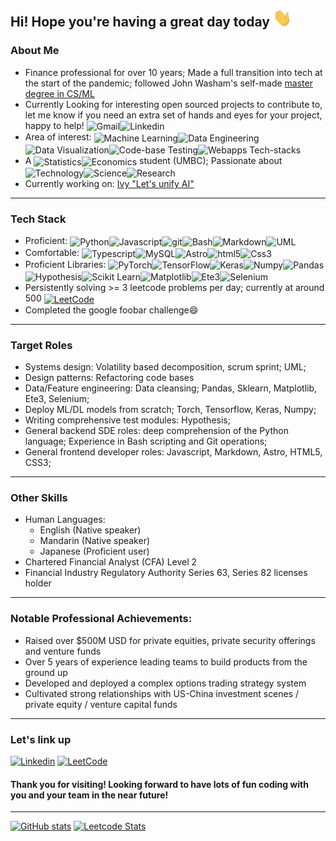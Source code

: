 ## Hi! Hope you're having a great day today <img src="https://raw.githubusercontent.com/ABSphreak/ABSphreak/master/gifs/Hi.gif" width="30px">



### About Me
<ul>
	<li>Finance professional for over 10 years; Made a full transition into tech at the start of the pandemic; followed John Washam's self-made <a href="https://github.com/jwasham/coding-interview-university">master degree in CS/ML</a></li>
	<li>Currently Looking for interesting open sourced projects to contribute to, let me know if you need an extra set of hands and eyes for your project, happy to help! <img align="center" height="25px" alt="Gmail" src="https://img.shields.io/badge/Gmail-D14836?style=for-the-badge&logo=gmail&logoColor=white?link=https://mail.google.com/mail/u/0/?view=cm&fs=1&to=cycla4@gmail.com&su=SUBJECT&body=BODY&tf=1" height="25px"/><img align="center" height="25px" alt="Linkedin" src="https://img.shields.io/badge/LinkedIn-0077B5?style=for-the-badge&logo=linkedin&logoColor=white?link=http://left&link=https://www.linkedin.com/in/royma/" height="25px"/></li>
	<li>Area of interest: <img align="center" height="25px" alt="Machine Learning" src="https://img.shields.io/badge/Machine%20Learning-00457C?style=for-the-badge&logoColor=white" height="25px"/><img align="center" height="25px" alt="Data Engineering" src="https://img.shields.io/badge/Data%20Engineering-00457C?style=for-the-badge&logoColor=white" height="25px"/><img align="center" height="25px" alt="Data Visualization" src="https://img.shields.io/badge/Data%20Visualization-00457C?style=for-the-badge&logoColor=white" height="25px"/><img align="center" height="25px" alt="Code-base Testing" src="https://img.shields.io/badge/Codebase%20Testing-00457C?style=for-the-badge&logoColor=white" height="25px"/><img align="center" height="25px" alt="Webapps Tech-stacks" src="https://img.shields.io/badge/Webapps%20Techstacks-00457C?style=for-the-badge&logoColor=white" height="25px"/></li>
	<li>A <img align="center" height="25px" alt="Statistics" src="https://img.shields.io/badge/Statistics-00457C?style=for-the-badge&logoColor=white" height="25px"/><img align="center" height="25px" alt="Economics" src="https://img.shields.io/badge/Economics-00457C?style=for-the-badge&logoColor=white" height="25px"/> student (UMBC); Passionate about <img align="center" height="25px" alt="Technology" src="https://img.shields.io/badge/Technology-00457C?style=for-the-badge&logoColor=white" height="25px"/><img align="center" height="25px" alt="Science" src="https://img.shields.io/badge/Science-00457C?style=for-the-badge&logoColor=white" height="25px"/><img align="center" height="25px" alt="Research" src="https://img.shields.io/badge/Research-00457C?style=for-the-badge&logoColor=white" height="25px"/></li>
	<li>Currently working on: <a href="https://github.com/unifyai/ivy">Ivy "Let's unify AI"</a></li>
</ul>

---

### Tech Stack
<ul>
	<li>Proficient: <img align="center" height="25px" alt="Python" src="https://img.shields.io/badge/-Python-FFD43B?style=for-the-badge&logo=python&logoColor=3776AB" /><img align="center" height="25px" alt="Javascript" src="https://img.shields.io/badge/-JavaScript-323330?style=for-the-badge&logo=javascript&logoColor=F7DF1E" /><img align="center" height="25px" alt="git" src="https://img.shields.io/badge/-Git-E34F26?style=for-the-badge&logo=git&logoColor=white" /><img align="center" height="25px" alt="Bash" src="https://img.shields.io/badge/Bash-323330?style=for-the-badge&logo=bash&logoColor=white" /><img align="center" height="25px" alt="Markdown" src="https://img.shields.io/badge/Markdown-000000?style=for-the-badge&logo=markdown&logoColor=white" /><img align="center" height="25px" alt="UML" src="https://img.shields.io/badge/-UML-000000?style=for-the-badge&logo=uml&logoColor=white" /></li>
	<li>Comfortable: <img align="center" height="25px" alt="Typescript" src="https://img.shields.io/badge/Typescript-1572B6?style=for-the-badge&logo=typescript&logoColor=white" /><img align="center" height="25px" alt="MySQL" src="https://img.shields.io/badge/MySQL-005C84?style=for-the-badge&logo=mysql&logoColor=white" /><img align="center" height="25px" alt="Astro" src="https://img.shields.io/badge/Astro-DF6756?style=for-the-badge&logo=astro&logoColor=white" /><img align="center" height="25px" alt="html5" src="https://img.shields.io/badge/HTML5-E34F26?style=for-the-badge&logo=html5&logoColor=white" /><img align="center" height="25px" alt="Css3" src="https://img.shields.io/badge/CSS3-1572B6?style=for-the-badge&logo=css3&logoColor=white" /></li>
	<li>Proficient Libraries: <img align="center" height="25px" alt="PyTorch" src="https://img.shields.io/badge/PyTorch-EE4C2C?style=for-the-badge&logo=PyTorch&logoColor=white" /><img align="center" height="25px" alt="TensorFlow" src="https://img.shields.io/badge/TensorFlow-323330?style=for-the-badge&logo=TensorFlow&logoColor=white" /><img align="center" height="25px" alt="Keras" src="https://img.shields.io/badge/Keras-D00000?style=for-the-badge&logo=Keras&logoColor=white" /><img align="center" height="25px" alt="Numpy" src="https://img.shields.io/badge/Numpy-777BB4?style=for-the-badge&logo=numpy&logoColor=white" /><img align="center" height="25px" alt="Pandas" src="https://img.shields.io/badge/Pandas-2C2D72?style=for-the-badge&logo=pandas&logoColor=white" /><img align="center" height="25px" alt="Hypothesis" src="https://img.shields.io/badge/Hypothesis-323330?style=for-the-badge&logo=hypothesis&logoColor=white" /><img align="center" height="25px" alt="Scikit Learn" src="https://img.shields.io/badge/scikit_learn-F7931E?style=for-the-badge&logo=scikit-learn&logoColor=white" /><img align="center" height="25px" alt="Matplotlib" src="https://img.shields.io/badge/matplotlib-777BB4?style=for-the-badge&logo=matplotlib&logoColor=white" /><img align="center" height="25px" alt="Ete3" src="https://img.shields.io/badge/ete3-005C84?style=for-the-badge&logo=mysql&logoColor=white" /><img align="center" height="25px" alt="Selenium" src="https://img.shields.io/badge/selenium-1572B6?style=for-the-badge&logo=css3&logoColor=white" /></li>
	<li>Persistently solving >= 3 leetcode problems per day; currently at around 500 <a href="https://leetcode.cn/u/roy_m/"><img align="center" height="25px" alt="LeetCode" src="https://img.shields.io/badge/-LeetCode-323330?style=for-the-badge&logo=LeetCode&logoColor=white?link=http://left&link=https://leetcode.cn/u/roy_m/" /></a></li>
	<li>Completed the google foobar challenge😄</li>
</ul> 

---

### Target Roles
* Systems design: Volatility based decomposition, scrum sprint; UML;
* Design patterns: Refactoring code bases
* Data/Feature engineering: Data cleansing; Pandas, Sklearn, Matplotlib, Ete3, Selenium;
* Deploy ML/DL models from scratch; Torch, Tensorflow, Keras, Numpy;
* Writing comprehensive test modules: Hypothesis;
* General backend SDE roles: deep comprehension of the Python language; Experience in Bash scripting and Git operations;
* General frontend developer roles: Javascript, Markdown, Astro, HTML5, CSS3;

---

### Other Skills
* Human Languages:
  * English (Native speaker)
  * Mandarin (Native speaker)
  * Japanese (Proficient user)
* Chartered Financial Analyst (CFA) Level 2
* Financial Industry Regulatory Authority Series 63, Series 82 licenses holder

---

### Notable Professional Achievements:
* Raised over $500M USD for private equities, private security offerings and venture funds
* Over 5 years of experience leading teams to build products from the ground up
* Developed and deployed a complex options trading strategy system
* Cultivated strong relationships with US-China investment scenes / private equity / venture capital funds

---

### Let's link up
<a href="https://www.linkedin.com/in/royma/"><img alt="Linkedin" src="https://img.shields.io/badge/LinkedIn-0077B5?style=for-the-badge&logo=linkedin&logoColor=white?link=http://left&link=https://www.linkedin.com/in/royma/" height="35px"/></a>
<a href="https://leetcode.cn/u/roy_m/"><img alt="LeetCode" src="https://img.shields.io/badge/-LeetCode-FFA116?style=for-the-badge&logo=LeetCode&logoColor=black?link=http://left&link=https://leetcode.cn/u/roy_m/" height="35px"/></a>
#### Thank you for visiting! Looking forward to have lots of fun coding with you and your team in the near future!

---

[![GitHub stats](https://github-readme-stats.vercel.app/api?username=PatternFinder&theme=dracula)](https://github.com/PatternFinder)
[![Leetcode Stats](https://leetcard.jacoblin.cool/roy_m?site=cn&width=495&height=195)](https://leetcode.cn/u/roy_m)

<!---
unique_counter: 5
--->
